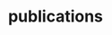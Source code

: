 ---
layout: page
title: publications
nav: true
nav_order: 6
dropdown: true
children: 
    - title: International conferences
      permalink: /international/    
    - title: divider
    - title: Domestic conferences
      permalink: /domestic/
    - title: divider
    - title: Seminars
      permalink: /seminars/
---